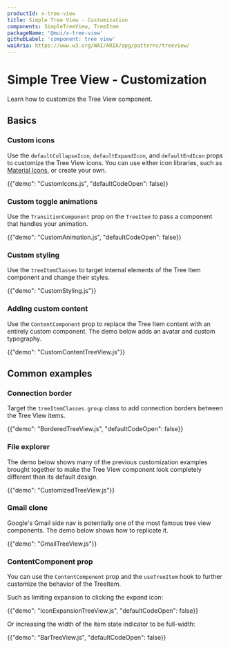 ```yaml
---
productId: x-tree-view
title: Simple Tree View - Customization
components: SimpleTreeView, TreeItem
packageName: '@mui/x-tree-view'
githubLabel: 'component: tree view'
waiAria: https://www.w3.org/WAI/ARIA/apg/patterns/treeview/
---
```


# Simple Tree View - Customization

<p class="description">Learn how to customize the Tree View component.</p>

## Basics

### Custom icons

Use the `defaultCollapseIcon`, `defaultExpandIcon`, and `defaultEndIcon` props to customize the Tree View icons. 
You can use either icon libraries, such as [Material Icons](/material-ui/material-icons/), or create your own.

{{"demo": "CustomIcons.js", "defaultCodeOpen": false}}

### Custom toggle animations

Use the `TransitionComponent` prop on the `TreeItem` to pass a component that handles your animation.

{{"demo": "CustomAnimation.js", "defaultCodeOpen": false}}

### Custom styling

Use the `treeItemClasses` to target internal elements of the Tree Item component and change their styles.

{{"demo": "CustomStyling.js"}}

### Adding custom content

Use the `ContentComponent` prop to replace the Tree Item content with an entirely custom component.
The demo below adds an avatar and custom typography.

{{"demo": "CustomContentTreeView.js"}}

## Common examples

### Connection border

Target the `treeItemClasses.group` class to add connection borders between the Tree View items.

{{"demo": "BorderedTreeView.js", "defaultCodeOpen": false}}

### File explorer

The demo below shows many of the previous customization examples brought together to make the Tree View component look completely different than its default design.

{{"demo": "CustomizedTreeView.js"}}

### Gmail clone

Google's Gmail side nav is potentially one of the most famous tree view components.
The demo below shows how to replicate it.

{{"demo": "GmailTreeView.js"}}

### ContentComponent prop

You can use the `ContentComponent` prop and the `useTreeItem` hook to further customize the behavior of the TreeItem.

Such as limiting expansion to clicking the expand icon:

{{"demo": "IconExpansionTreeView.js", "defaultCodeOpen": false}}

Or increasing the width of the item state indicator to be full-width:

{{"demo": "BarTreeView.js", "defaultCodeOpen": false}}
